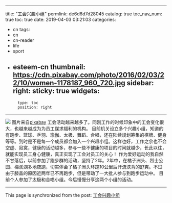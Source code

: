 
---
title: "工会兴趣小组"
permlink: de6d6d7d28045
catalog: true
toc_nav_num: true
toc: true
date: 2019-04-03 03:21:03
categories:
- cn
tags:
- cn
- cn-reader
- life
- sport
- esteem-cn
thumbnail: https://cdn.pixabay.com/photo/2016/02/03/22/10/women-1178187_960_720.jpg
sidebar:
    right:
        sticky: true
widgets:
    -
        type: toc
        position: right
---



![](https://cdn.pixabay.com/photo/2016/02/03/22/10/women-1178187_960_720.jpg)
图片来自[pixabay](https://pixabay.com/zh/images/search/%E5%85%B4%E8%B6%A3/)
工会活动越来越多了。同刚工作的时候印象中的工会变化很大，也越来越成为为员工谋求福利的机构。
目前机关设立多个兴趣小组，知道的有跑步、篮球、乒羽、瑜伽、太极、舞蹈、合唱，还在陆续规划筹集的棋牌、健身等等。到时是不是每一个成员都会加入一个兴趣小组。这样也好，工作之余也不会空虚、寂寞，健康的活动越多，参与一些不健康的项目的时间就越少，长此以往，就能实现员工身心健康，真正实现了工会对员工的关心！
作为爱好运动的我自然不甘落后，以前参加了跑步群的活动，坚持了2年。2年中，在橘子洲头、烈士公园、梅溪湖多地夜跑，切实体会了橘子洲头环跑10公里后汗流浃背的舒爽。不过由于膝盖的原因近两年已不再跑步，但是带动了一大批人参与到跑步运动中。
目前个人参加了太极和合唱小组。今后慢慢分享这两个小组的活动。



- - -

This page is synchronized from the post: [工会兴趣小组](https://steemit.com/@m18207319997/de6d6d7d28045)

